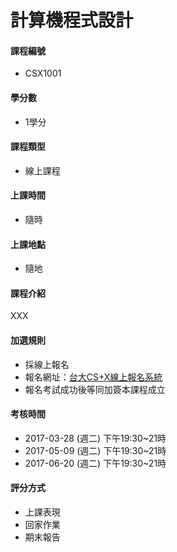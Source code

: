 # 計算機程式設計

#### 課程編號

* CSX1001

#### 學分數

* 1學分

#### 課程類型

* 線上課程

#### 上課時間

* 隨時

#### 上課地點

* 隨地

#### 課程介紹

XXX

#### 加選規則

* 採線上報名
* 報名網址：[台大CS+X線上報名系統](https://csx.aca.ntu.edu.tw/course)
* 報名考試成功後等同加簽本課程成立 

#### 考核時間

* 2017-03-28 \(週二\) 下午19:30~21時
* 2017-05-09 \(週二\) 下午19:30~21時
* 2017-06-20 \(週二\) 下午19:30~21時

#### 評分方式

* 上課表現
* 回家作業
* 期末報告



